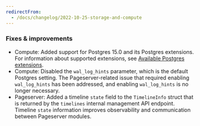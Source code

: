 ```yaml
---
redirectFrom:
  - /docs/changelog/2022-10-25-storage-and-compute
---
```


### Fixes & improvements

- Compute: Added support for Postgres 15.0 and its Postgres extensions.
  For information about supported extensions, see [Available Postgres extensions](/docs/extensions/pg-extensions).
- Compute: Disabled the `wal_log_hints` parameter, which is the default Postgres setting. The Pageserver-related issue that required enabling `wal_log_hints` has been addressed, and enabling `wal_log_hints` is no longer necessary.
- Pageserver: Added a timeline `state` field to the `TimelineInfo` struct that is returned by the `timelines` internal management API endpoint. Timeline `state` information improves observability and communication between Pageserver modules.

